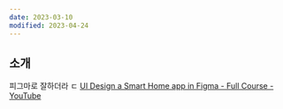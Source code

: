 ```yaml
---
date: 2023-03-10
modified: 2023-04-24
---
```


## 소개

피그마로 잘하더라 ㄷ
[UI Design a Smart Home app in Figma - Full Course - YouTube](https://www.youtube.com/watch?v=6aE9ItSIh2c)
